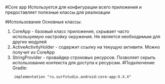 #Core app
Используется для конфигурации всего приложения и предоставляет полезные классы для реализации

#Использование
Основные классы:

1. CoreApp - базовый класс приложения, скрывает часто используемую настройку окружения. Не является необходимым для других модулей
1. ActiveActivityHolder - содержит ссылку на текущую активити. Можно получит из CoreApp
1. StringProvider - провайдер строковых ресурсов. Позволяет скрыть использование контекста для доступа к ресурсам.
#Подключение
Gradle:
```
    implementation "ru.surfstudio.android:core-app:X.X.X"
```